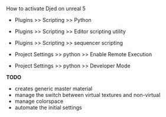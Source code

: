 How to activate Djed on unreal 5

- Plugins >> Scripting >> Python
- Plugins >> Scripting >> Editor scripting utility
- Plugins >> Scripting >> sequencer scripting

- Project Settings >> python >> Enable Remote Execution
- Project Settings >> python >> Developer Mode






**TODO**
- creates generic master material
- manage the switch between virtual textures and non-virtual
- manage colorspace
- automate the initial settings